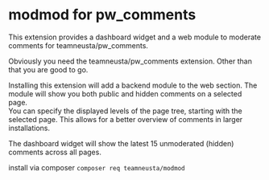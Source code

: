 # modmod for pw_comments

This extension provides a dashboard widget and a web module to moderate comments for teamneusta/pw_comments.

Obviously you need the teamneusta/pw_comments extension. Other than that you are good to go.


Installing this extension will add a backend module to the web section.
The module will show you both public and hidden comments on a selected page. <br />
You can specify the displayed levels of the page tree, starting with the selected page. This allows for a better overview of comments in larger installations.  

The dashboard widget will show the latest 15 unmoderated (hidden) comments across all pages.

install via composer `composer req teamneusta/modmod`

